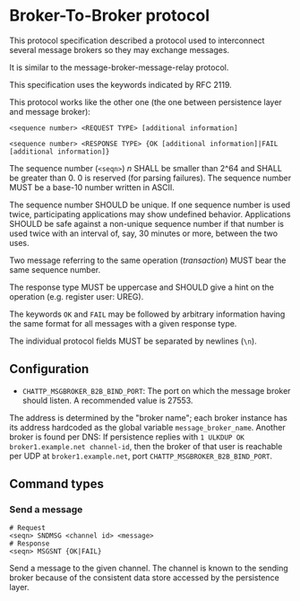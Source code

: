 # Broker-To-Broker protocol

This protocol specification described a protocol used to interconnect several message brokers so they
may exchange messages.

It is similar to the message-broker-message-relay protocol.

This specification uses the keywords indicated by RFC 2119.

This protocol works like the other one (the one between persistence layer and message broker):

    <sequence number> <REQUEST TYPE> [additional information]

    <sequence number> <RESPONSE TYPE> {OK [additional information]|FAIL [additional information]}

The sequence number (`<seqn>`) *n* SHALL be smaller than 2^64 and SHALL be greater than 0. 0 is reserved (for parsing failures).
The sequence number MUST be a base-10 number written in ASCII.

The sequence number SHOULD be unique. If one sequence number is used twice, participating applications may show
undefined behavior. Applications SHOULD be safe against a non-unique sequence number if that number is used
twice with an interval of, say, 30 minutes or more, between the two uses.

Two message referring to the same operation (*transaction*) MUST bear the same sequence number.

The response type MUST be uppercase and SHOULD give a hint on the operation (e.g. register user: UREG).

The keywords `OK` and `FAIL` may be followed by arbitrary information having the same format for all messages with
a given response type.

The individual protocol fields MUST be separated by newlines (`\n`).

## Configuration

* `CHATTP_MSGBROKER_B2B_BIND_PORT`: The port on which the message broker should listen. A recommended value is 27553.

The address is determined by the "broker name"; each broker instance has its address hardcoded as the global
variable `message_broker_name`. Another broker is found per DNS: If persistence replies with `1 ULKDUP OK broker1.example.net channel-id`,
then the broker of that user is reachable per UDP at `broker1.example.net`, port `CHATTP_MSGBROKER_B2B_BIND_PORT`.

## Command types

### Send a message

    # Request
    <seqn> SNDMSG <channel id> <message>
    # Response
    <seqn> MSGSNT {OK|FAIL}

Send a message to the given channel. The channel is known to the sending broker because of the consistent data store
accessed by the persistence layer.

